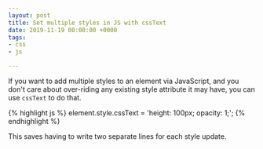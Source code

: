 ```yaml
---
layout: post
title: Set multiple styles in JS with cssText
date: 2019-11-19 00:00:00 +0000
tags:
- css
- js

---
```

If you want to add multiple styles to an element via JavaScript, and you don't care about over-riding any existing style attribute it may have, you can use `cssText` to do that.

{% highlight js %}
element.style.cssText = 'height: 100px; opacity: 1;';
{% endhighlight %}

This saves having to write two separate lines for each style update.
